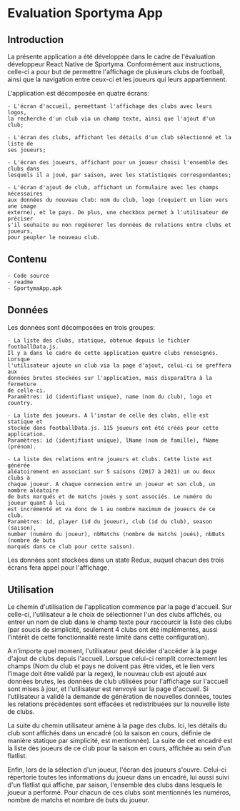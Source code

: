 # Evaluation Sportyma App

## Introduction

La présente application a été développée dans le cadre de l'évaluation développeur 
React Native de Sportyma. Conformément aux instructions, celle-ci a pour but de 
permettre l'affichage de plusieurs clubs de football, ainsi que la navigation entre 
ceux-ci et les joueurs qui leurs appartiennent.

L'application est décomposée en quatre écrans:

	- L'écran d'accueil, permettant l'affichage des clubs avec leurs logos, 
	la recherche d'un club via un champ texte, ainsi que l'ajout d'un club;
	
	- L'écran des clubs, affichant les détails d'un club sélectionné et la liste de 
	ses joueurs;
	
	- L'écran des joueurs, affichant pour un joueur choisi l'ensemble des clubs dans 
	lesquels il a joué, par saison, avec les statistiques correspondantes;
	
	- L'écran d'ajout de club, affichant un formulaire avec les champs nécessaires
	aux données du nouveau club: nom du club, logo (requiert un lien vers une image
	externe), et le pays. De plus, une checkbox permet à l'utilisateur de préciser
	s'il souhaite ou non regénerer les données de relations entre clubs et joueurs,
	pour peupler le nouveau club.
	
## Contenu

	- Code source
	- readme
	- SportymaApp.apk

## Données

Les données sont décomposées en trois groupes:

	- La liste des clubs, statique, obtenue depuis le fichier footballData.js. 
	Il y a dans le cadre de cette application quatre clubs renseignés. Lorsque
	l'utilisateur ajoute un club via la page d'ajout, celui-ci se greffera aux
	données brutes stockées sur l'application, mais disparaîtra à la fermeture
	de celle-ci.
	Paramètres: id (identifiant unique), name (nom du club), logo et country.
	
	- La liste des joueurs. A l'instar de celle des clubs, elle est statique et
	stockée dans footballData.js. 115 joueurs ont été créés pour cette application.
	Paramètres: id (identifiant unique), lName (nom de famille), fName (prénom).
	
	- La liste des relations entre joueurs et clubs. Cette liste est générée 
	aléatoirement en associant sur 5 saisons (2017 à 2021) un ou deux clubs à 
	chaque joueur. A chaque connexion entre un joueur et son club, un nombre aléatoire
	de buts marqués et de matchs joués y sont associés. Le numéro du joueur quant à lui
	est incrémenté et va donc de 1 au nombre maximum de joueurs de ce club.
	Paramètres: id, player (id du joueur), club (id du club), season (saison),
	number (numéro du joueur), nbMatchs (nombre de matchs joués), nbButs (nombre de buts
	marqués dans ce club pour cette saison).
	
Les données sont stockées dans un state Redux, auquel chacun des trois écrans fera appel
pour l'affichage.

## Utilisation

Le chemin d'utilisation de l'application commence par la page d'accueil. Sur celle-ci,
l'utilisateur a le choix de sélectionner l'un des clubs affichés, ou entrer un nom de 
club dans le champ texte pour raccourcir la liste des clubs (par soucis de simplicité,
seulement 4 clubs ont été implémentés, aussi l'intérêt de cette fonctionnalité reste 
limité dans cette configuration). 

A n'importe quel moment, l'utilisateur peut décider d'accéder à la page d'ajout de clubs
depuis l'accueil. Lorsque celui-ci remplit correctement les champs (Nom du club et pays
ne doivent pas être vides, et le lien vers l'image doit être validé par la regex),
le nouveau club est ajouté aux données brutes, les données de club utilisées pour
l'affichage sur l'accueil sont mises à jour, et l'utilisateur est renvoyé sur la page
d'accueil. Si l'utilisateur a validé la demande de génération de nouvelles données,
toutes les relations précédentes sont effacées et redistribuées sur la nouvelle liste
de clubs.

La suite du chemin utilisateur amène à la page des clubs. Ici, les détails du club sont
affichés dans un encadré (où la saison en cours, définie de manière statique par
simplicité, est mentionnée). La suite de cet encadré est la liste des joueurs de ce club
pour la saison en cours, affichée au sein d'un flatlist.

Enfin, lors de la sélection d'un joueur, l'écran des joueurs s'ouvre. Celui-ci répertorie 
toutes les informations du joueur dans un encadré, lui aussi suivi d'un flatlist qui 
affiche, par saison, l'ensemble des clubs dans lesquels le joueur a performé. Pour
chacun de ces clubs sont mentionnés les numéros, nombre de matchs et nombre de buts du
joueur.
